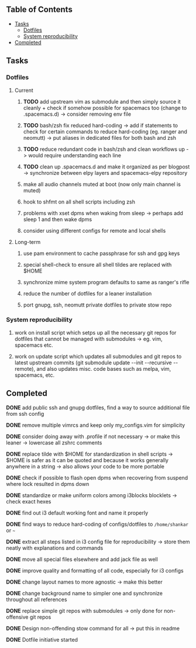 ## Table of Contents
-   [Tasks](#tasks)
    -   [Dotfiles](#dotfiles)
    -   [System reproducibility](#system-reproducibility)
-   [Completed](#completed)

Tasks
-----

### Dotfiles

1.  Current

    1.  **TODO** add upstream vim as submodule and then
        simply source it cleanly + check if somehow possible for
        spacemacs too (change to .spacemacs.d) -\> consider removing env
        file

    2.  **TODO** bash/zsh fix reduced hard-coding -\> add if
        statements to check for certain commands to reduce hard-coding
        (eg. ranger and neomutt) -\> put aliases in dedicated files for
        both bash and zsh

    3.  **TODO** reduce redundant code in bash/zsh and clean
        workflows up -\> would require understanding each line

    4.  **TODO** clean up .spacemacs.d and make it organized
        as per blogpost -\> synchronize between elpy layers and
        spacemacs-elpy repository

    5.  make all audio channels muted at boot (now only main channel is
        muted)

    6.  hook to shfmt on all shell scripts including zsh

    7.  problems with xset dpms when waking from sleep -\> perhaps add
        sleep 1 and then wake dpms

    8.  consider using different configs for remote and local shells

2.  Long-term

    1.  use pam environment to cache passphrase for ssh and gpg keys

    2.  special shell-check to ensure all shell tildes are replaced with
        \$HOME

    3.  synchronize mime system program defaults to same as ranger\'s
        rifle

    4.  reduce the number of dotfiles for a leaner installation

    5.  port gnupg, ssh, neomutt private dotfiles to private stow repo

### System reproducibility

1.  work on install script which setps up all the necessary git repos
    for dotfiles that cannot be managed with submodules -\> eg. vim,
    spacemacs etc.

2.  work on update script which updates all submodules and git repos to
    latest upstream commits (git submodule update --init --recursive
    --remote), and also updates misc. code bases such as melpa, vim,
    spacemacs, etc.

Completed
---------

**DONE** add public ssh and gnupg dotfiles, find a way to
source additional file from ssh config

**DONE** remove multiple vimrcs and keep only my_configs.vim
for simplicity

**DONE** consider doing away with .profile if not necessary
-\> or make this leaner -\> lowercase all zshrc comments

**DONE** replace tilde with \$HOME for standardization in
shell scripts -\> \$HOME is safer as it can be quoted and because it
works generally anywhere in a string -\> also allows your code to be
more portable

**DONE** check if possible to flash open dpms when recovering
from suspend where lock resulted in dpms down

**DONE** standardize or make uniform colors among i3blocks
blocklets -\> check exact hexes

**DONE** find out i3 default working font and name it
properly

**DONE** find ways to reduce hard-coding of configs/dotfiles
to `/home/shankar` or `~`

**DONE** extract all steps listed in i3 config file for
reproducibility -\> store them neatly with explanations and commands

**DONE** move all special files elsewhere and add jack file
as well

**DONE** improve quality and formatting of all code,
especially for i3 configs

**DONE** change layout names to more agnostic -\> make this
better

**DONE** change background name to simpler one and
synchronize throughout all references

**DONE** replace simple git repos with submodules -\> only
done for non-offensive git repos

**DONE** Design non-offending stow command for all -\> put
this in readme

**DONE** Dotfile initiative started

